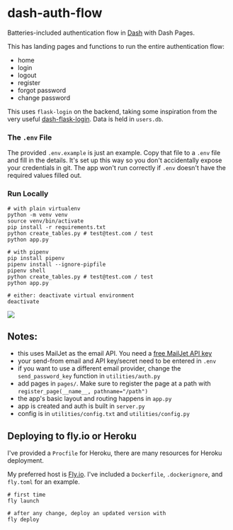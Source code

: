 # dash-auth-flow

Batteries-included authentication flow in [Dash](dash.plot.ly) with Dash Pages.

This has landing pages and functions to run the entire authentication flow:

- home
- login
- logout
- register
- forgot password
- change password

This uses `flask-login` on the backend, taking some inspiration from the very useful [dash-flask-login](https://github.com/RafaelMiquelino/dash-flask-login). Data is held in `users.db`.

### The `.env` File

The provided `.env.example` is just an example. Copy that file to a `.env` file and fill in the details. It's set up this way so you don't accidentally expose your credentials in git. The app won't run correctly if `.env` doesn't have the required values filled out.



### Run Locally

```shell
# with plain virtualenv
python -m venv venv
source venv/bin/activate
pip install -r requirements.txt
python create_tables.py # test@test.com / test
python app.py

# with pipenv
pip install pipenv
pipenv install --ignore-pipfile
pipenv shell
python create_tables.py # test@test.com / test
python app.py

# either: deactivate virtual environment
deactivate
```

![](example.gif)

## Notes:

- this uses MailJet as the email API. You need a [free MailJet API key](https://www.mailjet.com/email-api/)
- your send-from email and API key/secret need to be entered in `.env`
- if you want to use a different email provider, change the `send_password_key` function in `utilities/auth.py`
- add pages in `pages/`. Make sure to register the page at a path with `register_page(__name__, pathname="/path")`
- the app's basic layout and routing happens in `app.py`
- app is created and auth is built in `server.py`
- config is in `utilities/config.txt` and `utilities/config.py`

## Deploying to fly.io or Heroku

I've provided a `Procfile` for Heroku, there are many resources for Heroku deployment.

My preferred host is [Fly.io](https://fly.io). I've included a `Dockerfile`, `.dockerignore`, and `fly.toml` for an example.

```shell
# first time
fly launch

# after any change, deploy an updated version with
fly deploy
```
